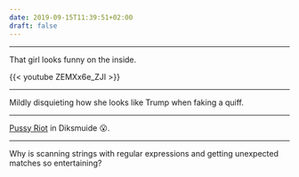 ```yaml
---
date: 2019-09-15T11:39:51+02:00
draft: false
---
```


---

That girl looks funny on the inside.

{{< youtube ZEMXx6e_ZJI >}}

---

Mildly disquieting how she looks like Trump when faking a quiff.

---

[Pussy Riot](https://www.4ad.be/nl/events/pussy-riot/) in Diksmuide :open_mouth:.

---

Why is scanning strings with regular expressions and getting unexpected matches so entertaining?